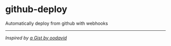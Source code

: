 github-deploy
=============

Automatically deploy from github with webhooks

---

_Inspired by [a Gist by oodavid](https://gist.github.com/1809044)_